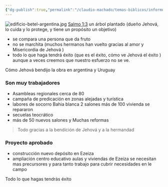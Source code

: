 ```yaml
---
{"dg-publish":true,"permalink":"/claudio-machado/temas-biblicos/informe-juan-giovanelli-obra-del-reino-entre-argentina-y-uruguay/","tags":["predicación","predicar"]}
---
```


![edificio-betel-argentina.jpg](/img/user/Claudio%20Machado/img/destacadas/edificio-betel-argentina.jpg)
[Salmo 1:3](https://wol.jw.org/es/wol/b/r4/lp-s/nwtsty/19/1#v=19:1:3) un árbol plantado (dueño Jehová, lo cuida y lo protege, y tiene un propósito un objetivo)
- se compara una persona que da fruto 
- no se marchita (muchos hermanos han vuelto gracias al amor y Misericordia de Jehová )
- todo lo que haga tendrá éxito (que es el éxito, cómo ve Jehová el éxito ) aunque a veces creemos que nuestro esfuerzo no se ve.


Cómo Jehová bendijo la obra en argentina y Uruguay 

### Son muy trabajadores 
- Asambleas regionales cerca de 80 
- campaña de predicación en zonas alejadas y turística 
- labores de socorro Bahia blanca 2 salones más de 100 vivienda se repararon 
- secuelas teocrático 
- más de 50 nuevos salones y Muchas reformas 

>Todo gracias a la bendición de Jehová y a la hermandad 

### Proyecto aprobado 
- construcción nuevo depósito en Ezeiza 
- ampliación centro educativo aulas y viviendas de Ezeiza se necesitan mas precursores y para tanto trabajo para cubrir necesidades en le campo 

Todo lo que hagas tendrás éxito 
